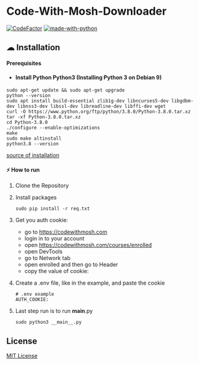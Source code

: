 # Code-With-Mosh-Downloader
[![CodeFactor](https://www.codefactor.io/repository/github/kenexar/code-with-mosh-downloader/badge)](https://www.codefactor.io/repository/github/kenexar/code-with-mosh-downloader)
[![made-with-python](https://img.shields.io/badge/Made%20with-Python-1f425f.svg)](https://www.python.org/)
## ☁ Installation
#### Prerequisites
- #### Install Python Python3 (Installing Python 3 on Debian 9)
```shell
sudo apt-get update && sudo apt-get upgrade
python --version
sudo apt install build-essential zlib1g-dev libncurses5-dev libgdbm-dev libnss3-dev libssl-dev libreadline-dev libffi-dev wget
curl -O https://www.python.org/ftp/python/3.8.0/Python-3.8.0.tar.xz  
tar -xf Python-3.8.0.tar.xz  
cd Python-3.8.0
./configure --enable-optimizations
make
sudo make altinstall
python3.8 --version
```
[source of installation](https://cloudwafer.com/blog/installing-python-3-on-debian-9/)

#### ⚡ How to run
1. Clone the Repository
2. Install packages
    ```shell
    sudo pip install -r req.txt
    ```
4. Get you auth cookie:
    - go to https://codewithmosh.com
    - login in to your account
    - open https://codewithmosh.com/courses/enrolled
    - open DevTools
    - go to Network tab
    - open enrolled and then go to Header
    - copy the value of cookie:

5. Create a .env file, like in the example, and paste the cookie
    ```env
    # .env example
    AUTH_COOKIE: 
    ```
4. Last step run is to run __main__.py
    ```shell
    sudo python3 __main__.py
    ```
## License
[MIT License](https://github.com/Kenexar/Code-With-Mosh-Downloader/blob/master/LICENSE)
